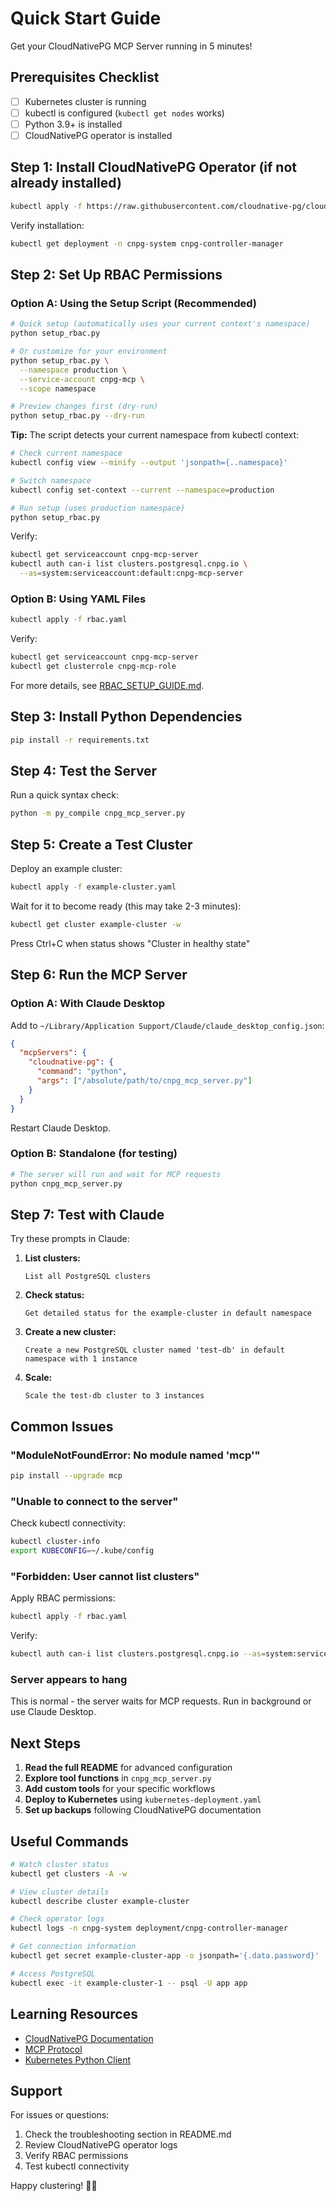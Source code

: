 # Quick Start Guide

Get your CloudNativePG MCP Server running in 5 minutes!

## Prerequisites Checklist

- [ ] Kubernetes cluster is running
- [ ] kubectl is configured (`kubectl get nodes` works)
- [ ] Python 3.9+ is installed
- [ ] CloudNativePG operator is installed

## Step 1: Install CloudNativePG Operator (if not already installed)

```bash
kubectl apply -f https://raw.githubusercontent.com/cloudnative-pg/cloudnative-pg/release-1.22/releases/cnpg-1.22.0.yaml
```

Verify installation:
```bash
kubectl get deployment -n cnpg-system cnpg-controller-manager
```

## Step 2: Set Up RBAC Permissions

### Option A: Using the Setup Script (Recommended)

```bash
# Quick setup (automatically uses your current context's namespace)
python setup_rbac.py

# Or customize for your environment
python setup_rbac.py \
  --namespace production \
  --service-account cnpg-mcp \
  --scope namespace

# Preview changes first (dry-run)
python setup_rbac.py --dry-run
```

**Tip:** The script detects your current namespace from kubectl context:
```bash
# Check current namespace
kubectl config view --minify --output 'jsonpath={..namespace}'

# Switch namespace
kubectl config set-context --current --namespace=production

# Run setup (uses production namespace)
python setup_rbac.py
```

Verify:
```bash
kubectl get serviceaccount cnpg-mcp-server
kubectl auth can-i list clusters.postgresql.cnpg.io \
  --as=system:serviceaccount:default:cnpg-mcp-server
```

### Option B: Using YAML Files

```bash
kubectl apply -f rbac.yaml
```

Verify:
```bash
kubectl get serviceaccount cnpg-mcp-server
kubectl get clusterrole cnpg-mcp-role
```

For more details, see [RBAC_SETUP_GUIDE.md](RBAC_SETUP_GUIDE.md).

## Step 3: Install Python Dependencies

```bash
pip install -r requirements.txt
```

## Step 4: Test the Server

Run a quick syntax check:
```bash
python -m py_compile cnpg_mcp_server.py
```

## Step 5: Create a Test Cluster

Deploy an example cluster:
```bash
kubectl apply -f example-cluster.yaml
```

Wait for it to become ready (this may take 2-3 minutes):
```bash
kubectl get cluster example-cluster -w
```

Press Ctrl+C when status shows "Cluster in healthy state"

## Step 6: Run the MCP Server

### Option A: With Claude Desktop

Add to `~/Library/Application Support/Claude/claude_desktop_config.json`:

```json
{
  "mcpServers": {
    "cloudnative-pg": {
      "command": "python",
      "args": ["/absolute/path/to/cnpg_mcp_server.py"]
    }
  }
}
```

Restart Claude Desktop.

### Option B: Standalone (for testing)

```bash
# The server will run and wait for MCP requests
python cnpg_mcp_server.py
```

## Step 7: Test with Claude

Try these prompts in Claude:

1. **List clusters:**
   ```
   List all PostgreSQL clusters
   ```

2. **Check status:**
   ```
   Get detailed status for the example-cluster in default namespace
   ```

3. **Create a new cluster:**
   ```
   Create a new PostgreSQL cluster named 'test-db' in default namespace with 1 instance
   ```

4. **Scale:**
   ```
   Scale the test-db cluster to 3 instances
   ```

## Common Issues

### "ModuleNotFoundError: No module named 'mcp'"

```bash
pip install --upgrade mcp
```

### "Unable to connect to the server"

Check kubectl connectivity:
```bash
kubectl cluster-info
export KUBECONFIG=~/.kube/config
```

### "Forbidden: User cannot list clusters"

Apply RBAC permissions:
```bash
kubectl apply -f rbac.yaml
```

Verify:
```bash
kubectl auth can-i list clusters.postgresql.cnpg.io --as=system:serviceaccount:default:cnpg-mcp-server
```

### Server appears to hang

This is normal - the server waits for MCP requests. Run in background or use Claude Desktop.

## Next Steps

1. **Read the full README** for advanced configuration
2. **Explore tool functions** in `cnpg_mcp_server.py`
3. **Add custom tools** for your specific workflows
4. **Deploy to Kubernetes** using `kubernetes-deployment.yaml`
5. **Set up backups** following CloudNativePG documentation

## Useful Commands

```bash
# Watch cluster status
kubectl get clusters -A -w

# View cluster details
kubectl describe cluster example-cluster

# Check operator logs
kubectl logs -n cnpg-system deployment/cnpg-controller-manager

# Get connection information
kubectl get secret example-cluster-app -o jsonpath='{.data.password}' | base64 -d

# Access PostgreSQL
kubectl exec -it example-cluster-1 -- psql -U app app
```

## Learning Resources

- [CloudNativePG Documentation](https://cloudnative-pg.io/documentation/current/)
- [MCP Protocol](https://modelcontextprotocol.io/)
- [Kubernetes Python Client](https://github.com/kubernetes-client/python)

## Support

For issues or questions:
1. Check the troubleshooting section in README.md
2. Review CloudNativePG operator logs
3. Verify RBAC permissions
4. Test kubectl connectivity

Happy clustering! 🐘🚀
